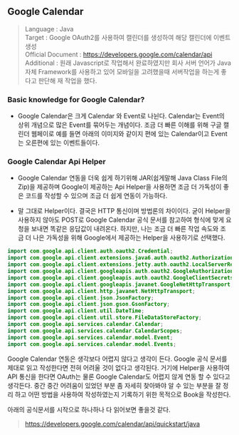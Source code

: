 ## Google Calendar

> Language : Java \
> Target : Google OAuth2를 사용하여 캘린더를 생성하여 해당 캘린더에 이벤트 생성 \
> Official Document : https://developers.google.com/calendar/api
> Additional : 원래 Javascript로 작업해서 완료하였지만 회사 서버 언어가 Java 자체 Framework를 사용하고 있어 모바일을 고려했을때 서버작업을 하는게 좋다고 판단해 재 작업을 했다. 

### Basic knowledge for Google Calendar?
- Google Calendar은 크게 Calendar 와 Event로 나뉜다. Calendar는 Event의 상위 개념으로 많은 Event를 묶어두는 개념이다.
조금 더 빠른 이해를 위해 구글 캘린더 웹페이로 예를 들면 아래의 이미지와 같이지 편에 있는 Calendar이고 Event는 오른편에 있는 이벤트들이다.

### Google Calendar Api Helper
- Google Calendar 연동을 더욱 쉽게 하기위해 JAR(쉽게말해 Java Class File의 Zip)을 제공하며 Google이 제공하는 
  Api Helper을 사용하면 조금 더 가독성이 좋은 코드를 작성할 수 있으며 조금 더 쉽게 연동이 가능하다.
  
- 말 그대로 Helper이다. 결국은 HTTP 통신이며 방법론의 차이이다. 
  굳이 Helper을 사용하지 않아도 POST로 Google Calendar 공식 문서를 참고하여 형식에 맞게 요청을 보내면 똑같은 응답값이 내려온다.
  하지만, 나는 조금 더 빠른 작업 속도와 조금 더 나은 가독성을 위해 Google에서 제공하는 Helper을 사용하기로 선택했다.
  
``` java
import com.google.api.client.auth.oauth2.Credential;
import com.google.api.client.extensions.java6.auth.oauth2.AuthorizationCodeInstalledApp;
import com.google.api.client.extensions.jetty.auth.oauth2.LocalServerReceiver;
import com.google.api.client.googleapis.auth.oauth2.GoogleAuthorizationCodeFlow;
import com.google.api.client.googleapis.auth.oauth2.GoogleClientSecrets;
import com.google.api.client.googleapis.javanet.GoogleNetHttpTransport;
import com.google.api.client.http.javanet.NetHttpTransport;
import com.google.api.client.json.JsonFactory;
import com.google.api.client.json.gson.GsonFactory;
import com.google.api.client.util.DateTime;
import com.google.api.client.util.store.FileDataStoreFactory;
import com.google.api.services.calendar.Calendar;
import com.google.api.services.calendar.CalendarScopes;
import com.google.api.services.calendar.model.Event;
import com.google.api.services.calendar.model.Events;
```
  
Google Calendar 연동은 생각보다 어렵지 않다고 생각이 든다. Google 공식 문서를 제대로 읽고 작성한다면 전혀 어려울 것이 없다고 생각된다. 
거기에 Helper을 사용하여 API 통신을 한다면 OAuth는 물론 Google Calendar도 어렵지 않게 연동 할 수 있다고 생각든다. 
중간 중간 어려움이 있었던 부분 좀 자세히 찾아봐야 알 수 있는 부분을 잘 정리 하고 어떤 방법을 사용하여 작성하였는지 기록하기 위한 목적으로 Book을 작성한다.

아래의 공식문서를 시작으로 하나하나 다 읽어보면 좋을것 같다.
> https://developers.google.com/calendar/api/quickstart/java

